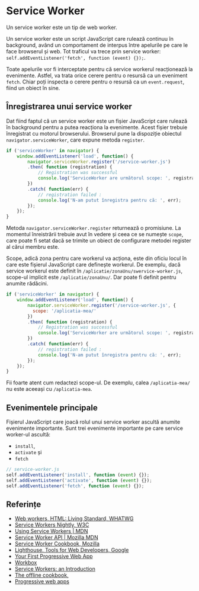 # Service Worker

Un service worker este un tip de web worker.

Un service worker este un script JavaScript care rulează continuu în background, având un comportament de interpus între apelurile pe care le face browserul și web. Tot traficul va trece prin service worker: `self.addEventListener('fetch', function (event) {});`.

Toate apelurile vor fi interceptate pentru că service workerul reacționează la evenimente. Astfel, va trata orice cerere pentru o resursă ca un eveniment `fetch`. Chiar poți inspecta o cerere pentru o resursă ca un `event.request`, fiind un obiect în sine.

## Înregistrarea unui service worker

Dat fiind faptul că un service worker este un fișier JavaScript care rulează în background pentru a putea reacționa la evenimente. Acest fișier trebuie înregistrat cu motorul browserului.
Browserul pune la dispoziție obiectul `navigator.serviceWorker`, care expune metoda `register`.

```javascript
if ('serviceWorker' in navigator) {
    window.addEventListener('load', function() {
        navigator.serviceWorker.register('/service-worker.js')
        .then( function (registration) {
            // Registration was successful
            console.log('ServiceWorker are următorul scope: ', registration.scope);
        })
        .catch( function(err) {
            // registration failed :
            console.log('N-am putut înregistra pentru că: ', err);
        });
    });
}
```

Metoda `navigator.serviceWorker.register` returnează o promisiune. La momentul înreistrării trebuie avut în vedere și ceea ce se numește `scope`, care poate fi setat dacă se trimite un obiect de configurare metodei register al cărui membru este.

Scope, adică zona pentru care workerul va acționa, este din oficiu locul în care este fișierul JavaScript care definește workerul. De exemplu, dacă service workerul este definit în `/aplicatie/zonaUnu/swervice-worker.js`, scope-ul implicit este `/aplicatie/zonaUnu/`. Dar poate fi definit pentru anumite rădăcini.

```javascript
if ('serviceWorker' in navigator) {
    window.addEventListener('load', function() {
        navigator.serviceWorker.register('/service-worker.js', {
          scope: '/aplicatia-mea/'
        })
        .then( function (registration) {
            // Registration was successful
            console.log('ServiceWorker are următorul scope: ', registration.scope);
        })
        .catch( function(err) {
            // registration failed :
            console.log('N-am putut înregistra pentru că: ', err);
        });
    });
}
```

Fii foarte atent cum redactezi scope-ul. De exemplu, calea `/aplicatia-mea/` nu este aceeași cu `/aplicatia-mea`.

## Evenimentele principale

Fișierul JavaScript care joacă rolul unui service worker ascultă anumite evenimente importante. Sunt trei evenimente importante pe care service worker-ul ascultă:

- `install`,
- `activate` și
- `fetch`

```javascript
// service-worker.js
self.addEventListener('install', function (event) {});
self.addEventListener('activate', function (event) {});
self.addEventListener('fetch', function (event) {});
```

## Referințe

- [Web workers, HTML: Living Standard, WHATWG](https://html.spec.whatwg.org/multipage/workers.html#workers)
- [Service Workers Nightly, W3C](https://w3c.github.io/ServiceWorker/)
- [Using Service Workers | MDN](https://developer.mozilla.org/en-US/docs/Web/API/Service_Worker_API/Using_Service_Workers)
- [Service Worker API | Mozilla MDN](https://developer.mozilla.org/en-US/docs/Web/API/Service_Worker_API)
- [Service Worker Cookbook, Mozilla](https://serviceworke.rs/)
- [Lighthouse, Tools for Web Developers, Google](https://developers.google.com/web/tools/lighthouse/#devtools)
- [Your First Progressive Web App](https://codelabs.developers.google.com/codelabs/your-first-pwapp/#0)
- [Workbox](https://developers.google.com/web/tools/workbox/)
- [Service Workers: an Introduction](https://developers.google.com/web/fundamentals/primers/service-workers/)
- [The offline cookbook, ](https://jakearchibald.com/2014/offline-cookbook)
- [Progressive web apps](https://developer.mozilla.org/en-US/docs/Web/Progressive_web_apps)
